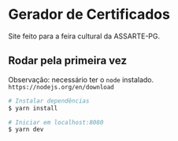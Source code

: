 # Gerador de Certificados
Site feito para a feira cultural da ASSARTE-PG.

## Rodar pela primeira vez
Observação: necessário ter o `node` instalado.
```https://nodejs.org/en/download``` 

```bash
# Instalar dependências
$ yarn install

# Iniciar em localhost:8080
$ yarn dev
```
